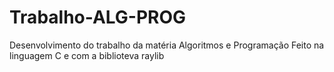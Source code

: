 # Trabalho-ALG-PROG
Desenvolvimento do trabalho da matéria Algoritmos e Programação
Feito na linguagem C e com a biblioteva raylib
